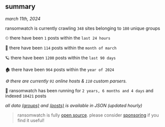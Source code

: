 
## summary
_march 11th, 2024_

ransomwatch is currently crawling `348` sites belonging to `180` unique groups

⏲ there have been `1` posts within the `last 24 hours`

🦈 there have been `114` posts within the `month of march`

🪐 there have been `1200` posts within the `last 90 days`

🏚 there have been `964` posts within the `year of 2024`

_⚙️ there are currently `91` online hosts & `110` custom parsers._

🦕 ransomwatch has been running for `2 years, 6 months and 4 days` and indexed `10421` posts

_all data  [(groups)](http://ransomwhat.telemetry.ltd/groups) and [(posts)](http://ransomwhat.telemetry.ltd/posts) is available in JSON (updated hourly)_

> ransomwatch is fully [open source](https://github.com/joshhighet/ransomwatch#ransomwatch--). please consider [sponsoring](https://github.com/sponsors/joshhighet) if you find it useful!
